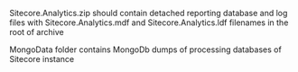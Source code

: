 Sitecore.Analytics.zip should contain detached reporting database and log files with Sitecore.Analytics.mdf and Sitecore.Analytics.ldf filenames in the root of archive

MongoData folder contains MongoDb dumps of processing databases of Sitecore instance
